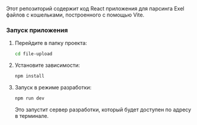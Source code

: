 Этот репозиторий содержит код React приложения для парсинга Exel файлов с кошельками, построенного с помощью Vite.

### Запуск приложения
1. Перейдите в папку проекта:
   ```bash
   cd file-upload
   ```
2. Установите зависимости:
   ```bash
   npm install
   ```
3. Запуск в режиме разработки:
   ```bash
   npm run dev
   ```
   Это запустит сервер разработки, который будет доступен по адресу в терминале. 
